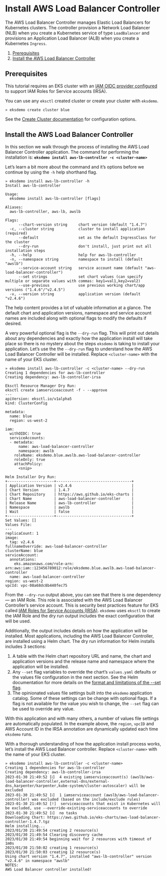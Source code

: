 # Install AWS Load Balancer Controller

The AWS Load Balancer Controller manages Elastic Load Balancers for Kubernetes clusters. The controller provision a Network Load Balancer (NLB) when you create a Kubernetes service of type `LoadBalancer` and provisions an Application Load Balancer (ALB) when you create a Kubernetes `Ingress`. 

1. [Prerequisites](#prerequisites)
2. [Install the AWS Load Balancer Controller](#install-the-aws-load-balancer-controller)

## Prerequisites

This tutorial requires an EKS cluster with an [IAM OIDC provider configured](https://docs.aws.amazon.com/eks/latest/userguide/enable-iam-roles-for-service-accounts.html) to support IAM Roles for Service accounts (IRSA).

You can use any `eksctl` created cluster or create your cluster with `eksdemo`.

```
» eksdemo create cluster blue
```

See the [Create Cluster documentation](/docs/create-cluster.md) for configuration options.

## Install the AWS Load Balancer Controller

In this section we walk through the process of installing the AWS Load Balancer Controller application. The command for performing the installation is: **`eksdemo install aws-lb-controller -c <cluster-name>`**

Let’s learn a bit more about the command and it’s options before we continue by using the `-h` help shorthand flag.

```
» eksdemo install aws-lb-controller -h
Install aws-lb-controller

Usage:
  eksdemo install aws-lb-controller [flags]

Aliases:
  aws-lb-controller, aws-lb, awslb

Flags:
      --chart-version string     chart version (default "1.4.7")
  -c, --cluster string           cluster to install application (required)
      --default                  set as the default IngressClass for the cluster
      --dry-run                  don't install, just print out all installation steps
  -h, --help                     help for aws-lb-controller
  -n, --namespace string         namespace to install (default "awslb")
      --service-account string   service account name (default "aws-load-balancer-controller")
      --set strings              set chart values (can specify multiple or separate values with commas: key1=val1,key2=val2)
      --use-previous             use previous working chart/app versions ("1.4.6"/"v2.4.5")
  -v, --version string           application version (default "v2.4.6")
```

The help content provides a lot of valuable information at a glance. The default chart and application versions, namespace and service account names are included along with optional flags to modify the defaults if desired.

A very powerful optional flag is the `--dry-run` flag. This will print out details about any dependencies and exactly how the application install will take place so there is no mystery about the steps `eksdemo` is taking to install your application. Let’s use the the `--dry-run` flag to understand how the AWS Load Balancer Controller will be installed. Replace `<cluster-name>` with the name of your EKS cluster.

```
» eksdemo install aws-lb-controller -c <cluster-name> --dry-run
Creating 1 dependencies for aws-lb-controller
Creating dependency: aws-lb-controller-irsa

Eksctl Resource Manager Dry Run:
eksctl create iamserviceaccount -f - --approve
---
apiVersion: eksctl.io/v1alpha5
kind: ClusterConfig

metadata:
  name: blue
  region: us-west-2

iam:
  withOIDC: true
  serviceAccounts:
  - metadata:
      name: aws-load-balancer-controller
      namespace: awslb
    roleName: eksdemo.blue.awslb.aws-load-balancer-controller
    roleOnly: true
    attachPolicy:
      <snip>

Helm Installer Dry Run:
+---------------------+----------------------------------+
| Application Version | v2.4.6                           |
| Chart Version       | 1.4.7                            |
| Chart Repository    | https://aws.github.io/eks-charts |
| Chart Name          | aws-load-balancer-controller     |
| Release Name        | aws-lb-controller                |
| Namespace           | awslb                            |
| Wait                | false                            |
+---------------------+----------------------------------+
Set Values: []
Values File:
---
replicaCount: 1
image:
  tag: v2.4.6
fullnameOverride: aws-load-balancer-controller
clusterName: blue
serviceAccount:
  annotations:
    eks.amazonaws.com/role-arn: arn:aws:iam::123456789012:role/eksdemo.blue.awslb.aws-load-balancer-controller
  name: aws-load-balancer-controller
region: us-west-2
vpcId: vpc-08a68dc8b440fec75
```

From the `--dry-run` output above, you can see that there is one dependency — an IAM Role. This role is associated with the AWS Load Balancer Controller’s service account. This is security best practices feature for EKS called [IAM Roles for Service Accounts (IRSA)](https://docs.aws.amazon.com/eks/latest/userguide/iam-roles-for-service-accounts.html). `eksdemo` uses `eksctl` to create the IAM Role and the dry run output includes the exact configuration that will be used.

Additionally, the output includes details on how the application will be installed. Most applications, including the AWS Load Balancer Controller, are installed using a Helm chart. The dry run information for Helm installs includes 3 sections:

1. A table with the Helm chart repository URL and name, the chart and application versions and the release name and namespace where the application will be installed.
2. Any `--set` flag variables to override the chart’s `values.yaml` defaults or the values file configuration in the next section. See the Helm documentation for more details on the [format and limitations of the --set flag](https://helm.sh/docs/intro/using_helm/#the-format-and-limitations-of---set).
3. The opinionated values file settings built into the `eksdemo` application catalog. Some of these settings can be change with optional flags. If a flag is not available for the value you wish to change, the `--set` flag can be used to override any value.

With this application and with many others, a number of values file settings are automatically populated. In the example above, the `region`, `vpcID` and AWS Account ID in the IRSA annotation are dynamically updated each time `eksdemo` runs.

With a thorough understanding of how the application install process works, let’s install the AWS Load Balancer controller. Replace `<cluster-name>` with the name of your EKS cluster.

```
» eksdemo install aws-lb-controller -c <cluster-name>
Creating 1 dependencies for aws-lb-controller
Creating dependency: aws-lb-controller-irsa
2023-01-30 21:49:52 [ℹ]  4 existing iamserviceaccount(s) (awslb/aws-load-balancer-controller,external-dns/external-dns,karpenter/karpenter,kube-system/cluster-autoscaler) will be excluded
2023-01-30 21:49:52 [ℹ]  1 iamserviceaccount (awslb/aws-load-balancer-controller) was excluded (based on the include/exclude rules)
2023-01-30 21:49:52 [!]  serviceaccounts that exist in Kubernetes will be excluded, use --override-existing-serviceaccounts to override
2023-01-30 21:49:52 [ℹ]  no tasks
Downloading Chart: https://aws.github.io/eks-charts/aws-load-balancer-controller-1.4.7.tgz
Helm installing...
2023/01/30 21:49:54 creating 2 resource(s)
2023/01/30 21:49:54 Clearing discovery cache
2023/01/30 21:49:54 beginning wait for 2 resources with timeout of 1m0s
2023/01/30 21:50:02 creating 1 resource(s)
2023/01/30 21:50:03 creating 12 resource(s)
Using chart version "1.4.7", installed "aws-lb-controller" version "v2.4.6" in namespace "awslb"
NOTES:
AWS Load Balancer controller installed!
```